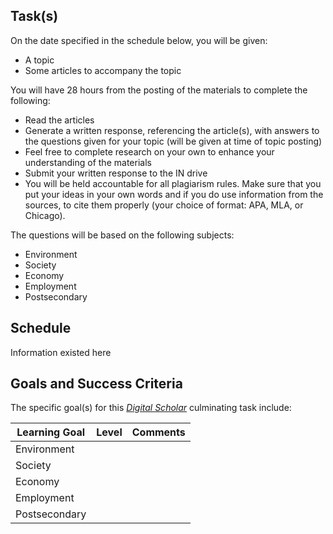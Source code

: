 ## Task(s)
On the date specified in the schedule below, you will be given:
* A topic
* Some articles to accompany the topic

You will have 28 hours from the posting of the materials to complete the following:
* Read the articles
* Generate a written response, referencing the article(s), with answers to the questions given for your topic (will be given at time of topic posting)
* Feel free to complete research on your own to enhance your understanding of the materials
* Submit your written response to the IN drive
* You will be held accountable for all plagiarism rules.  Make sure that you put your ideas in your own words and if you do use information from the sources, to cite them properly (your choice of format: APA, MLA, or Chicago).

The questions will be based on the following subjects:

  * Environment
  * Society
  * Economy
  * Employment
  * Postsecondary

## Schedule
Information existed here

## Goals and Success Criteria
The specific goal(s) for this [_Digital Scholar_](./images/ICS3U.jpg) culminating task include:  

| Learning Goal  | Level | Comments |  
| ----------- | --- | ------- |  
| Environment | | |  
| Society | | |  
| Economy | | |  
| Employment | | |
| Postsecondary | | |


[1]: #
[2]: #
[3]: #
[4]: #
[5]: #
[6]: #